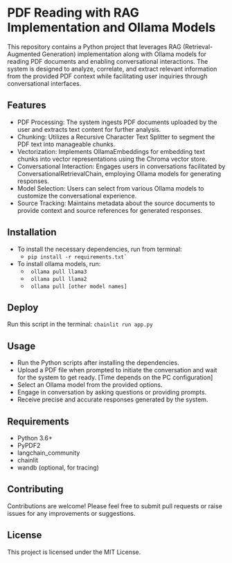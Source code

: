 # PDF Reading with RAG Implementation and Ollama Models
This repository contains a Python project that leverages RAG (Retrieval-Augmented Generation) implementation along with Ollama models for reading PDF documents and enabling conversational interactions. The system is designed to analyze, correlate, and extract relevant information from the provided PDF context while facilitating user inquiries through conversational interfaces.

## Features
- PDF Processing: The system ingests PDF documents uploaded by the user and extracts text content for further analysis.
- Chunking: Utilizes a Recursive Character Text Splitter to segment the PDF text into manageable chunks.
- Vectorization: Implements OllamaEmbeddings for embedding text chunks into vector representations using the Chroma vector store.
- Conversational Interaction: Engages users in conversations facilitated by ConversationalRetrievalChain, employing Ollama models for generating responses.
- Model Selection: Users can select from various Ollama models to customize the conversational experience.
- Source Tracking: Maintains metadata about the source documents to provide context and source references for generated responses.

## Installation
* To install the necessary dependencies, run from terminal:
    - ```pip install -r requirements.txt` ```
* To install ollama models, run:
    - ``` ollama pull llama3``` 
    - ``` ollama pull llama2```
    - ``` ollama pull [other model names]```

## Deploy
Run this script in the terminal:
```chainlit run app.py```

## Usage
- Run the Python scripts after installing the dependencies.
- Upload a PDF file when prompted to initiate the conversation and wait for the system to get ready. [Time depends on the PC configuration]
- Select an Ollama model from the provided options.
- Engage in conversation by asking questions or providing prompts.
- Receive precise and accurate responses generated by the system.

## Requirements
- Python 3.6+
- PyPDF2
- langchain_community
- chainlit
- wandb (optional, for tracing)

## Contributing
Contributions are welcome! Please feel free to submit pull requests or raise issues for any improvements or suggestions.

## License
This project is licensed under the MIT License.
